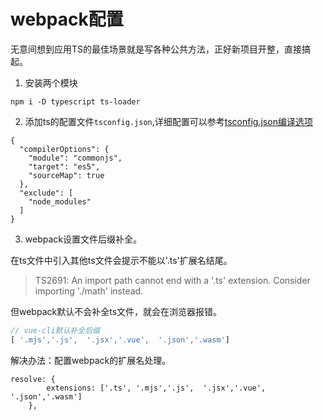 # webpack配置
无意间想到应用TS的最佳场景就是写各种公共方法，正好新项目开整，直接搞起。
1. 安装两个模块
```
npm i -D typescript ts-loader 
```
2. 添加ts的配置文件`tsconfig.json`,详细配置可以参考[tsconfig.json编译选项](https://juejin.im/post/5baae25d5188255c68158611)
```
{
  "compilerOptions": {
    "module": "commonjs",
    "target": "es5",
    "sourceMap": true
  },
  "exclude": [
    "node_modules"
  ]
}
```
3. webpack设置文件后缀补全。

在ts文件中引入其他ts文件会提示不能以'.ts'扩展名结尾。
>TS2691: An import path cannot end with a '.ts' extension. Consider importing './math' instead.
>
但webpack默认不会补全ts文件，就会在浏览器报错。
```js
// vue-cli默认补全后缀
[ '.mjs','.js',  '.jsx','.vue',  '.json','.wasm']
```
解决办法：配置webpack的扩展名处理。
```
resolve: {
        extensions: ['.ts', '.mjs','.js',  '.jsx','.vue',  '.json','.wasm']
    },  
```